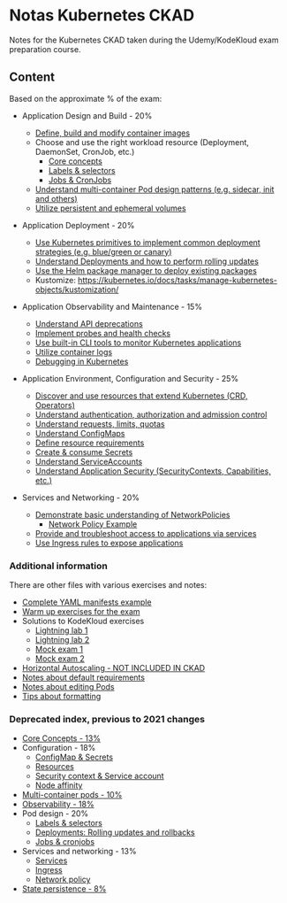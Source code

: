 # Notas Kubernetes CKAD 

Notes for the Kubernetes CKAD taken during the Udemy/KodeKloud exam preparation course.

## Content

Based on the approximate % of the exam:

- Application Design and Build - 20%
  - [Define, build and modify container images](ckad-02-config-05-container_images.md)
  - Choose and use the right workload resource (Deployment, DaemonSet, CronJob, etc.)
    - [Core concepts](ckad-01-core_concepts.md)
    - [Labels & selectors](ckad-05-pod_design-01-labels_selectors.md)
    - [Jobs & CronJobs](ckad-05-pod_design-04-jobs_cronjobs.md)
  - [Understand multi-container Pod design patterns (e.g. sidecar, init and others)](ckad-03-multi_container_pods.md)
  - [Utilize persistent and ephemeral volumes](ckad-07-state_persistence_volumes.md)

- Application Deployment - 20%
  - [Use Kubernetes primitives to implement common deployment strategies (e.g. blue/green or canary)](ckad-05-pod_design-03-deployment_strategies.md)
  - [Understand Deployments and how to perform rolling updates](ckad-05-pod_design-02-roll_deployments.md)
  - [Use the Helm package manager to deploy existing packages](ckad-05-pod_design-05-helm.md)
  - Kustomize: https://kubernetes.io/docs/tasks/manage-kubernetes-objects/kustomization/

- Application Observability and Maintenance - 15%
  - [Understand API deprecations](ckad-04-api-deprecation.md)
  - [Implement probes and health checks](ckad-04-observability.md#1-probes)
  - [Use built-in CLI tools to monitor Kubernetes applications](ckad-04-observability.md#4-monitoring)
  - [Utilize container logs](ckad-04-observability.md#3-logs)
  - [Debugging in Kubernetes](ckad-04-observability.md#5-debug-pods)

- Application Environment, Configuration and Security - 25%
  - [Discover and use resources that extend Kubernetes (CRD, Operators)](ckad-02-config-06-crd-operators.md)
  - [Understand authentication, authorization and admission control](ckad-02-config-03-security-auth-rbac.md)
  - [Understand requests, limits, quotas](ckad-02-config-02-resources.md)
  - [Understand ConfigMaps](ckad-02-config-01-properties.md)
  - [Define resource requirements](ckad-02-config-04-affinity.md)
  - [Create & consume Secrets](ckad-02-config-01-properties.md)
  - [Understand ServiceAccounts](ckad-02-config-03-security-apps.md#2-service-account)
  - [Understand Application Security (SecurityContexts, Capabilities, etc.)](ckad-02-config-03-security-apps.md#1-security-context)

- Services and Networking - 20%
  - [Demonstrate basic understanding of NetworkPolicies](ckad-06-services_network-03-networking.md)
    - [Network Policy Example](ckad-06-services_network-04-network_policy_example.md)
  - [Provide and troubleshoot access to applications via services](ckad-06-services_network-01-services.md)
  - [Use Ingress rules to expose applications](ckad-06-services_network-02-ingress.md)

### Additional information

There are other files with various exercises and notes:
- [Complete YAML manifests example](ckad-99-others-02-example_complete.md)
- [Warm up exercises for the exam](ckad-99-others-08-warm_up.md)
- Solutions to KodeKloud exercises
  - [Lightning lab 1](ckad-99-others-04-lightning_lab_1.md)
  - [Lightning lab 2](ckad-99-others-05-lightning_lab_2.md)
  - [Mock exam 1](ckad-99-others-06-mock_exam_1.md)
  - [Mock exam 2](ckad-99-others-07-mock_exam_2.md)
- [Horizontal Autoscaling - NOT INCLUDED IN CKAD](ckad-99-others-01-horizontal_autoscaling.md)
- [Notes about default requirements](ckad-note_detault_resource_req.md)
- [Notes about editing Pods](ckad-note_edit-pods.md)
- [Tips about formatting](ckad-tips_formatting.md)

### Deprecated index, previous to 2021 changes

- [Core Concepts - 13%](ckad-01-core_concepts.md)
- Configuration - 18%
  - [ConfigMap & Secrets](ckad-02-config-01-properties.md)
  - [Resources](ckad-02-config-02-resources.md)
  - [Security context & Service account](ckad-02-config-03-security.md)
  - [Node affinity](ckad-02-config-04-affinity.md)
- [Multi-container pods - 10%](ckad-03-multi_container_pods.md)
- [Observability - 18%](ckad-04-observability.md)
- Pod design - 20%
  - [Labels & selectors](ckad-05-pod_design-01-labels_selectors.md)
  - [Deployments: Rolling updates and rollbacks](ckad-05-pod_design-02-roll_deployments.md)
  - [Jobs & cronjobs](ckad-05-pod_design-04-jobs_cronjobs.md)
- Services and networking - 13%
  - [Services](ckad-06-services_network-01-services.md)
  - [Ingress](ckad-06-services_network-02-ingress.md)
  - [Network policy](ckad-06-services_network-03-networking.md)
- [State persistence - 8%](ckad-07-state_persistence_volumes.md)